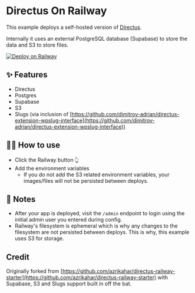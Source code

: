 # Directus On Railway

This example deploys a self-hosted version of [Directus](https://directus.io).

Internally it uses an external PostgreSQL database (Supabase) to store the data and S3 to store files.

[![Deploy on Railway](https://railway.app/button.svg)](https://railway.app/template/dlfT2F?referralCode=wassim)

## ✨ Features

- Directus
- Postgres
- Supabase
- S3
- Slugs (via inclusion of [https://github.com/dimitrov-adrian/directus-extension-wpslug-interface](https://github.com/dimitrov-adrian/directus-extension-wpslug-interface))

## 💁‍♀️ How to use

- Click the Railway button 👆
- Add the environment variables
  - If you do not add the S3 related environment variables, your images/files will not be persisted between deploys.

## 📝 Notes

- After your app is deployed, visit the `/admin` endpoint to login using the initial admin user you entered during config.
- Railway's filesystem is ephemeral which is why any changes to the filesystem are not persisted between deploys. This is why, this example uses S3 for storage.

## Credit

Originally forked from [https://github.com/azrikahar/directus-railway-starter](https://github.com/azrikahar/directus-railway-starter) with Supabase, S3 and Slugs support built in off the bat.
